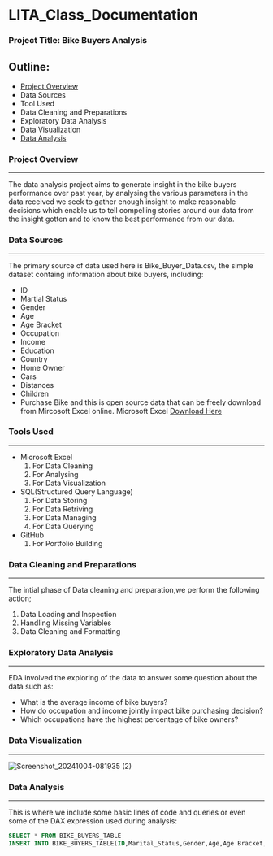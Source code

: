 
# LITA_Class_Documentation

### Project Title: Bike Buyers Analysis
## Outline:
- [Project Overview](#project-overview)
- Data Sources
- Tool Used
- Data Cleaning and Preparations
- Exploratory Data Analysis
- Data Visualization
- [Data Analysis](#data-analysis)


### Project Overview
---
The data analysis project aims to generate insight in the bike buyers performance over past year, by analysing the various parameters in the data received we seek to gather enough insight to make reasonable decisions which enable us to tell compelling stories around our data from the insight gotten and to know the best performance from our data.

### Data Sources
---
The primary source of data used here is Bike_Buyer_Data.csv, the simple dataset containg information about bike buyers,  including:
- ID
- Martial Status
- Gender
- Age
- Age Bracket
- Occupation
- Income
- Education
- Country
- Home Owner
- Cars
- Distances
- Children
- Purchase Bike
and this is open source data that can be freely download from Mircosoft Excel online. Microsoft Excel [Download Here](https://www.mircosoft.com)
### Tools Used
---
- Microsoft Excel
  1. For Data Cleaning
  2. For Analysing
  3. For Data Visualization
- SQL(Structured Query Language)
  1. For Data Storing
  2. For Data Retriving
  3. For Data Managing
  4. For Data Querying
- GitHub
  1. For Portfolio Building

### Data Cleaning and Preparations
---
The intial phase of Data cleaning and preparation,we perform the following action;
 1. Data Loading and Inspection
 2. Handling Missing Variables
 3. Data Cleaning and Formatting

### Exploratory Data Analysis
---
EDA involved the exploring of the data to answer some question about the data such as:
- What is the average income of bike buyers?
- How do occupation and income jointly impact bike purchasing decision?
- Which occupations have the highest percentage of bike owners?
  
### Data Visualization
---
![Screenshot_20241004-081935 (2)](https://github.com/user-attachments/assets/d2104c34-8296-4722-9a65-a068204f61e4)


### Data Analysis
---
This is where we include some basic lines of code and queries or even some of the DAX expression used during analysis:
```SQL
SELECT * FROM BIKE_BUYERS_TABLE
INSERT INTO BIKE_BUYERS_TABLE(ID,Marital_Status,Gender,Age,Age Bracket,Occupation,Income,Education,Country,Home_Owner,Cars,Distances,Children,Purchase_Bike)











